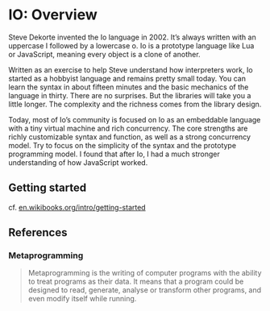# IO: Overview

Steve Dekorte invented the Io language in 2002. It’s always written with an uppercase I followed by a lowercase o. Io is a prototype language like Lua or JavaScript, meaning every object is a clone of another.

Written as an exercise to help Steve understand how interpreters work, Io started as a hobbyist language and remains pretty small today. You can learn the syntax in about fifteen minutes and the basic mechanics of the language in thirty. There are no surprises. But the libraries will take you a little longer. The complexity and the richness comes from the library design.

Today, most of Io’s community is focused on Io as an embeddable language with a tiny virtual machine and rich concurrency. The core strengths are richly customizable syntax and function, as well as a strong concurrency model. Try to focus on the simplicity of the syntax and the prototype programming model. I found that after Io, I had a much stronger understanding of how JavaScript worked.

## Getting started

cf. [en.wikibooks.org/intro/getting-started](https://en.wikibooks.org/wiki/Io_Programming/Beginner%27s_Guide/Getting_Started)

## References

### Metaprogramming

>Metaprogramming is the writing of computer programs with the ability to treat programs 
as their data. It means that a program could be designed to read, generate, analyse or 
transform other programs, and even modify itself while running.
